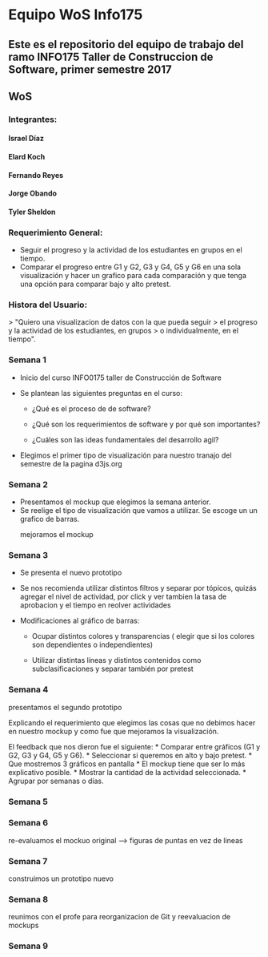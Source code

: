 <h1>Equipo WoS Info175 </h1>

<h2>Este es el repositorio del equipo de trabajo del ramo INFO175 Taller de Construccion de Software, primer semestre 2017 </h2>

<h2>WoS </h2>

<h3>Integrantes: 	</h3>
  <p>
    <h4>Israel Díaz</h4>
    <h4>Elard Koch</h4>
    <h4>Fernando Reyes</h4>
    <h4>Jorge Obando</h4>
    <h4>Tyler Sheldon</h4>
  </p>


  


<h3>Requerimiento General: </h3>

* Seguir el progreso y la actividad de los estudiantes en grupos en el tiempo. 
* Comparar el progreso entre G1 y G2, G3 y G4, G5 y G6 en una sola visualización y hacer un grafico para cada comparación y que tenga una opción para comparar bajo y alto pretest. 

<h3>Histora del Usuario: </h3>
  > "Quiero una visualizacion de datos con la que pueda seguir 
  > el progreso y la actividad de los estudiantes, en grupos 
  > o individualmente, en el tiempo".

<h3>Semana 1</h3>

* Inicio del curso INFO0175 taller de Construcción de Software 
* Se plantean las siguientes preguntas en el curso:

  * ¿Qué es el proceso de de software?
  
  * ¿Qué son los requerimientos de software y por qué son importantes?
  
  * ¿Cuáles son las ideas fundamentales del desarrollo agil?
 
* Elegimos el primer tipo de visualización para nuestro tranajo del semestre de la pagina d3js.org
  
  </p>
<h3>Semana 2</h3>

* Presentamos el mockup que elegimos la semana anterior. 
* Se reelige el tipo de visualización que vamos a utilizar. Se escoge un un grafico de barras.
  <p> mejoramos el mockup </p>
<h3>Semana 3</h3>

* Se presenta el nuevo prototipo

* Se nos recomienda utilizar distintos filtros y separar por tópicos, quizás agregar el nivel de actividad, por click y ver tambien la tasa de aprobacion y el tiempo en reolver actividades

* Modificaciones al gráfico de barras:

  * Ocupar distintos colores y transparencias ( elegir que si los colores son dependientes o independientes)
  
  * Utilizar distintas líneas y distintos contenidos como subclasificaciones y separar también por pretest
  
<h3>Semana 4</h3>
  <p> presentamos el segundo prototipo </p>
  <p> Explicando el requerimiento que elegimos las cosas que no debimos hacer en nuestro mockup y como fue que mejoramos la visualización.
  <p> El feedback que nos dieron fue el siguiente:
    * Comparar entre gráficos (G1 y G2, G3 y G4, G5 y G6).
    * Seleccionar si queremos en alto y bajo pretest.
    * Que mostremos 3 gráficos en pantalla
    * El mockup tiene que ser lo más explicativo posible.
    * Mostrar la cantidad de la actividad seleccionada.
    * Agrupar por semanas o días.
    
<h3>Semana 5</h3>
  <p> </p>
<h3>Semana 6</h3>
  <p> re-evaluamos el mockuo original --> figuras de puntas en vez de lineas </p>
<h3>Semana 7</h3>
  <p> construimos un prototipo nuevo
<h3>Semana 8</h3>
  <p> reunimos con el profe para reorganizacion de Git y reevaluacion de mockups </p>
<h3>Semana 9</h3>


